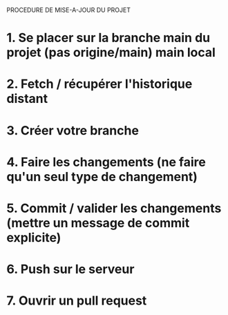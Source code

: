 PROCEDURE DE MISE-A-JOUR DU PROJET

# 1. Se placer sur la branche main du projet (pas origine/main) main local

# 2. Fetch / récupérer l'historique distant

# 3. Créer votre branche

# 4. Faire les changements (ne faire qu'un seul type de changement)

# 5. Commit / valider les changements (mettre un message de commit explicite)

# 6. Push sur le serveur

# 7. Ouvrir un pull request
